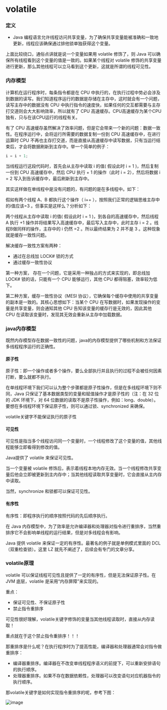 # volatile

### 定义

- Java 编程语言允许线程访问共享变量，为了确保共享变量能被准确和一致地更新，线程应该确保通过排他锁单独获得这个变量。

上面比较绕口，通俗点讲就是说一个变量如果用 volatile 修饰了，则 Java 可以确保所有线程看到这个变量的值是一致的。如果某个线程对 volatile 修饰的共享变量进行更新，那么其他线程可以立马看到这个更新，这就是所谓的线程可见性。

### 内存模型

计算机在运行程序时，每条指令都是在 CPU 中执行的，在执行过程中势必会涉及到数据的读写。我们知道程序运行的数据是存储在主存中，这时就会有一个问题，读写主存中的数据没有 CPU 中执行指令的速度快，如果任何的交互都需要与主存打交道则会大大影响效率，所以就有了 CPU 高速缓存。CPU高速缓存为某个CPU独有，只与在该CPU运行的线程有关。

有了 CPU 高速缓存虽然解决了效率问题，但是它会带来一个新的问题：数据一致性。在程序运行中，会将运行所需要的数据复制一份到 CPU 高速缓存中，在进行运算时 CPU 不再也主存打交道，而是直接从高速缓存中读写数据，只有当运行结束后，才会将数据刷新到主存中。举一个简单的例子：

```java
i = i + 1;
```

当线程运行这段代码时，首先会从主存中读取 i 的值( 假设此时 i = 1 )，然后复制一份到 CPU 高速缓存中，然后 CPU 执行 + 1 的操作（此时 i = 2），然后将数据 i = 2 写入到告诉缓存中，最后刷新到主存中。

其实这样做在单线程中是没有问题的，有问题的是在多线程中。如下：

假如有两个线程 A、B 都执行这个操作（ i++ ），按照我们正常的逻辑思维主存中的i值应该=3 。但事实是这样么？分析如下：

两个线程从主存中读取 i 的值( 假设此时 i = 1 )，到各自的高速缓存中，然后线程 A 执行 +1 操作并将结果写入高速缓存中，最后写入主存中，此时主存 i = 2 。线程B做同样的操作，主存中的 i 仍然 =2 。所以最终结果为 2 并不是 3 。这种现象就是缓存一致性问题。

解决缓存一致性方案有两种：

- 通过在总线加 LOCK# 锁的方式
- 通过缓存一致性协议

第一种方案， 存在一个问题，它是采用一种独占的方式来实现的，即总线加 LOCK# 锁的话，只能有一个 CPU 能够运行，其他 CPU 都得阻塞，效率较为低下。

第二种方案，缓存一致性协议（MESI 协议），它确保每个缓存中使用的共享变量的副本是一致的。其核心思想如下：当某个 CPU 在写数据时，如果发现操作的变量是共享变量，则会通知其他 CPU 告知该变量的缓存行是无效的，因此其他 CPU 在读取该变量时，发现其无效会重新从主存中加载数据。

### java内存模型
既然内存模型存在数据一致性的问题，java的内存模型提供了哪些机制和方法保证多线程程序运行的正确性。

#### 原子性

原子性：即一个操作或者多个操作，要么全部执行并且执行的过程不会被任何因素打断，要么就都不执行。

在单线程环境下我们可以认为整个步骤都是原子性操作，但是在多线程环境下则不同，Java 只保证了基本数据类型的变量和赋值操作才是原子性的（注：在 32 位的 JDK 环境下，对 64 位数据的读取不是原子性操作，例如：long、double）。要想在多线程环境下保证原子性，则可以通过锁、synchronized 来确保。

volatile关键字不能保证执行的原子性

#### 可见性

可见性是指当多个线程访问同一个变量时，一个线程修改了这个变量的值，其他线程能够立即看得到修改的值。

Java提供了 volatile 来保证可见性。

当一个变量被 volatile 修饰后，表示着线程本地内存无效。当一个线程修改共享变量后他会立即被更新到主内存中；当其他线程读取共享变量时，它会直接从主内存中读取。

当然，synchronize 和锁都可以保证可见性。

#### 有序性

有序性：即程序执行的顺序按照代码的先后顺序执行。

在 Java 内存模型中，为了效率是允许编译器和处理器对指令进行重排序，当然重排序它不会影响单线程的运行结果，但是对多线程会有影响。

Java 提供 volatile 来保证一定的有序性。最著名的例子就是单例模式里面的 DCL（双重检查锁）。这里 LZ 就先不阐述了，后续会有专门的文章分享。

### volatile原理

volatile 可以保证线程可见性且提供了一定的有序性，但是无法保证原子性。在 JVM 底层，volatile 是采用“内存屏障”来实现的。

重点：
- 保证可见性、不保证原子性
- 禁止指令重排序

可见性很好理解，volatile关键字修饰的变量当其他线程读取时，直接从内存读取！

重点就在于这个禁止指令重排序！！！

那重排序是什么呢？在执行程序时为了提高性能，编译器和处理器通常会对指令做重排序：

- 编译器重排序。编译器在不改变单线程程序语义的前提下，可以重新安排语句的执行顺序。
- 处理器重排序。如果不存在数据依赖性，处理器可以改变语句对应机器指令的执行顺序。

那volatile关键字是如何实现指令重排序的呢，参考下图：

![image](https://github.com/wangjunjie0817/note/blob/master/images/volatile-02.png)




















